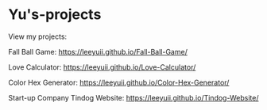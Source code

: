 # Yu's-projects

View my projects:

Fall Ball Game:
https://leeyuii.github.io/Fall-Ball-Game/

Love Calculator:
https://leeyuii.github.io/Love-Calculator/

Color Hex Generator:
https://leeyuii.github.io/Color-Hex-Generator/

Start-up Company Tindog Website: 
https://leeyuii.github.io/Tindog-Website/

